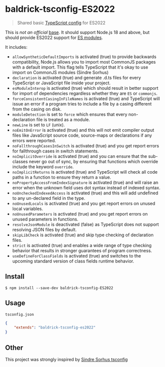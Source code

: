 # baldrick-tsconfig-ES2022

> Shared basic [TypeScript config](https://www.typescriptlang.org/docs/handbook/tsconfig-json.html) for ES2022

This is _not an official_ [base](https://github.com/tsconfig/bases). It should support Node.js 18 and above, but should provide ES2022 support for [ES modules](https://hacks.mozilla.org/2018/03/es-modules-a-cartoon-deep-dive/).

It includes:

-   `allowSyntheticDefaultImports` is activated (true) to provide backwards compatibility, Node.js allows you to import most CommonJS packages with a default import. This flag tells TypeScript that it's okay to use import on CommonJS modules (Sindre Sorhus)
-   `declaration` is activated (true) and generate .d.ts files for every TypeScript or JavaScript file inside your project. 
-   `esModuleInterop` is activated (true) which should result in better support for import of dependencies regardless whether they are `ES` or `commonjs`.
-   `forceConsistentCasingInFileNames` is activated (true) and TypeScript will issue an error if a program tries to include a file by a casing different from the casing on disk.
-   `moduleDetection` is set to `force` which ensures that every non-declaration file is treated as a module. 
-   `newLine` is set to `LF` (unix).
-   `noEmitOnError` is activated (true) and this will not emit compiler output files like JavaScript source code, source-maps or declarations if any errors were reported.
-   `noFallthroughCasesInSwitch` is activated (true) and you get report errors for fallthrough cases in switch statements.
-   `noImplicitOverride` is activated (true) and you can ensure that the sub-classes never go out of sync, by ensuring that functions which override include the keyword `override`.
-   `noImplicitReturns` is activated (true) and TypeScript will check all code paths in a function to ensure they return a value.
-   `noPropertyAccessFromIndexSignature` is activated (true) and will raise an error when the unknown field uses dot syntax instead of indexed syntax.
-   `noUncheckedIndexedAccess` is activated (true) and this will add undefined to any un-declared field in the type.
-   `noUnusedLocals` is activated (true) and you get report errors on unused local variables.
-   `noUnusedParameters` is activated (true) and you get report errors on unused parameters in functions.
-   `resolveJsonModule` is deactivated (false) as TypeScript does not support resolving JSON files by default.
-   `skipLibCheck` is activated (true) and skip type checking of declaration files.
-   `strict` is activated (true) and enables a wide range of type checking behavior that results in stronger guarantees of program correctness. 
-   `useDefineForClassFields` is activated (true) and switches to the upcoming standard version of class fields runtime behavior.

## Install

    $ npm install --save-dev baldrick-tsconfig-ES2022

## Usage

`tsconfig.json`

```json
{
	"extends": "baldrick-tsconfig-es2022"
}
```

## Other

This project was strongly inspired by [Sindre Sorhus tsconfig](https://github.com/sindresorhus/tsconfig)

```

